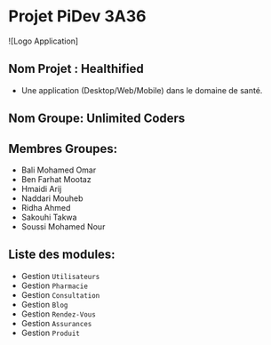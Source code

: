 # Projet PiDev 3A36
![Logo Application]﻿
## Nom Projet : Healthified
- Une application (Desktop/Web/Mobile) dans le domaine de santé.
## Nom Groupe: Unlimited Coders
## Membres Groupes:
-   Bali Mohamed Omar
-   Ben Farhat Mootaz
-   Hmaidi Arij
-   Naddari Mouheb
-   Ridha Ahmed
-   Sakouhi Takwa
-   Soussi Mohamed Nour

## Liste des modules:
- Gestion `Utilisateurs`
- Gestion `Pharmacie`
- Gestion `Consultation`
- Gestion `Blog`
- Gestion `Rendez-Vous`
- Gestion `Assurances`
- Gestion `Produit`





